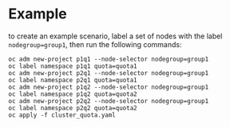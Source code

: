 # Example

to create an example scenario, label a set of nodes with the label `nodegroup=group1`, then run the following commands:

```shell
oc adm new-project p1q1 --node-selector nodegroup=group1
oc label namespace p1q1 quota=quota1
oc adm new-project p2q1 --node-selector nodegroup=group1
oc label namespace p2q1 quota=quota1
oc adm new-project p1q2 --node-selector nodegroup=group1
oc label namespace p1q2 quota=quota2
oc adm new-project p2q2 --node-selector nodegroup=group1
oc label namespace p2q2 quota=quota2
oc apply -f cluster_quota.yaml
```
